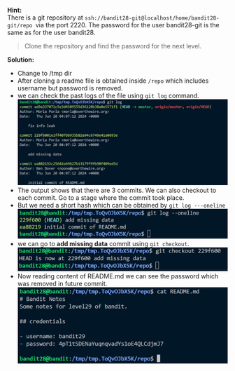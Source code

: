 **Hint:**<br>
There is a git repository at ```ssh://bandit28-git@localhost/home/bandit28-git/repo ```via the port 2220. The password for the user bandit28-git is the same as for the user bandit28.

> Clone the repository and find the password for the next level.

**Solution:**<br>
- Change to /tmp dir
- After cloning a readme file is obtained inside ```/repo``` which includes username but password is removed.
- we can check the past logs of the file using ``` git log ``` command.
![alt text](image.png)
- The output shows that there are 3 commits. We can also checkout to each commit. Go to a stage where the commit took place.
- But we need a short hash which can be obtained by ```git log ---oneline```
![alt text](image-1.png) 
- we can go to **add missing data** commit using ```git checkout```.
![alt text](image-2.png)
- Now reading content of README.md we can see the password which was removed in future commit.
![alt text](image-3.png)

